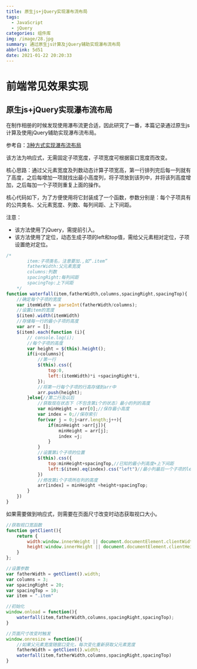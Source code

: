 ```yaml
---
title: 原生js+jQuery实现瀑布流布局
tags:
  - JavaScript
  - jQuery
categories: 组件库
img: /image/28.jpg
summary: 通过原生js计算及jQuery辅助实现瀑布流布局
abbrlink: 5d51
date: 2021-01-22 20:20:33
---
```


# 前端常见效果实现

## 原生js+jQuery实现瀑布流布局

在制作相册的时候发现使用瀑布流更合适，因此研究了一番，本篇记录通过原生js计算及使用jQuery辅助实现瀑布流布局。

参考自：[3种方式实现瀑布流布局](https://blog.csdn.net/weixin_44135121/article/details/98629830)

该方法为响应式，无需固定子项宽度，子项宽度可根据窗口宽度而改变。

核心思路：通过父元素宽度及列数动态计算子项宽高，第一行排列完后每一列就有了高度，之后每增加一项就找出最小高度列，将子项放到该列中，并将该列高度增加，之后每加一个子项则重复上面的操作。

核心代码如下，为了方便使用将它封装成了一个函数，参数分别是：每个子项具有的公共类名、父元素宽度、列数、每列间距、上下间距。

注意：

- 该方法使用了jQuery，需提前引入。
- 该方法使用了定位，动态生成子项的left和top值，需给父元素相对定位，子项设置绝对定位。

```js
/*
        item:子项类名，注意要加.,如“.item”
        fatherWidth:父元素宽度
        columns:列数
        spacingRight:每列间距
        spacingTop:上下间距
    */
function waterfall(item,fatherWidth,columns,spacingRight,spacingTop){
    //确定每个子项的宽度
    var itemWidth = parseInt(fatherWidth/columns);
    //设置item的宽度
    $(item).width(itemWidth)
    //存储每一行的最小子项的高度
    var arr = [];
    $(item).each(function (i){
        // console.log(i);
        //每个子项的高度
        var height = $(this).height();
        if(i<columns){
            //第一行
            $(this).css({
                top:0,
                left:(itemWidth)*i +spacingRight*i,
            });
            //将第一行每个子项的行高存储到arr中
            arr.push(height);
        }else{//第二行及以后
            //获取现在状态下（不包含第i个的状态）最小的列的高度
            var minHeight = arr[0];//保存最小高度
            var index = 0;//保存索引
            for(var j = 0;j<arr.length;j++){
                if(minHeight >arr[j]){
                    minHeight = arr[j];
                    index =j;
                }
            }
            //设置第i个子项的位置
            $(this).css({
                top:minHeight+spacingTop,//已知的最小列高度+上下间距
                left:$(item).eq(index).css("left")//最小列最后一个子项的left值
            })
            //修改第i个子项所在列的高度
            arr[index] = minHeight +height+spacingTop;
        }
    })
}
```

如果需要做到响应式，则需要在页面尺寸改变时动态获取视口大小。

```js
//获取视口宽函数
function getClient(){
    return {
        width:window.innerWeight || document.documentElement.clientWidth || document.body.clientWidth,
        height:window.innerHeight || document.documentElement.clientHeight || document.body.clientHeight
    }
};

//设置参数
var fatherWidth = getClient().width;
var columns = 3;
var spacingRight = 20;
var spacingTop = 10;
var item = ".item"

//初始化
window.onload = function(){
	waterfall(item,fatherWidth,columns,spacingRight,spacingTop);
}

//页面尺寸改变时触发
window.onresize = function(){
    //如果父元素宽度随窗口变化，每次变化重新获取父元素宽度
    fatherWidth = getClient().width;
    waterfall(item,fatherWidth,columns,spacingRight,spacingTop)
}
```

